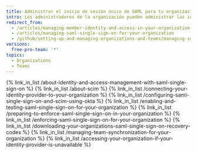 ```yaml
---
title: Administrar el inicio de sesión único de SAML para tu organización
intro: Los administradores de la organización pueden administrar las identidades y el acceso a la organización de los miembros con el inicio de sesión único (SSO) de SAML.
redirect_from:
  - /articles/managing-member-identity-and-access-in-your-organization-with-saml-single-sign-on/
  - /articles/managing-saml-single-sign-on-for-your-organization
  - /github/setting-up-and-managing-organizations-and-teams/managing-saml-single-sign-on-for-your-organization
versions:
  free-pro-team: '*'
topics:
  - Organizations
  - Teams
---
```


{% link_in_list /about-identity-and-access-management-with-saml-single-sign-on %}
{% link_in_list /about-scim %}
{% link_in_list /connecting-your-identity-provider-to-your-organization %}
{% link_in_list /configuring-saml-single-sign-on-and-scim-using-okta %}
{% link_in_list /enabling-and-testing-saml-single-sign-on-for-your-organization %}
{% link_in_list /preparing-to-enforce-saml-single-sign-on-in-your-organization %}
{% link_in_list /enforcing-saml-single-sign-on-for-your-organization %}
{% link_in_list /downloading-your-organizations-saml-single-sign-on-recovery-codes %}
{% link_in_list /managing-team-synchronization-for-your-organization %}
{% link_in_list /accessing-your-organization-if-your-identity-provider-is-unavailable %}
